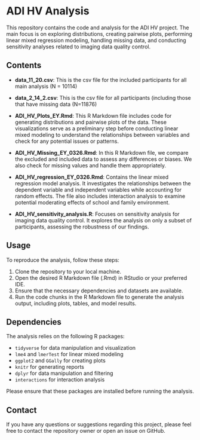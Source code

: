 # ADI HV Analysis

This repository contains the code and analysis for the ADI HV project. The main focus is on exploring distributions, creating pairwise plots, performing linear mixed regression modeling, handling missing data, and conducting sensitivity analyses related to imaging data quality control.

## Contents

- **data_11_20.csv**: This is the csv file for the included participants for all main analysis (N = 10114)
- **data_2_14_2.csv**: This is the csv file for all participants (including those that have missing data (N=11876) 

- **ADI_HV_Plots_EY.Rmd**: This R Markdown file includes code for generating distributions and pairwise plots of the data. These visualizations serve as a preliminary step before conducting linear mixed modeling to understand the relationships between variables and check for any potential issues or patterns.

- **ADI_HV_Missing_EY_0326.Rmd**: In this R Markdown file, we compare the excluded and included data to assess any differences or biases. We also check for missing values and handle them appropriately.

- **ADI_HV_regression_EY_0326.Rmd**: Contains the linear mixed regression model analysis. It investigates the relationships between the dependent variable and independent variables while accounting for random effects. The file also includes interaction analysis to examine potential moderating effects of school and family environment.

- **ADI_HV_sensitivity_analysis.R**: Focuses on sensitivity analysis for imaging data quality control. It explores the analysis on only a subset of participants, assessing the robustness of our findings.

## Usage

To reproduce the analysis, follow these steps:

1. Clone the repository to your local machine.
2. Open the desired R Markdown file (.Rmd) in RStudio or your preferred IDE.
3. Ensure that the necessary dependencies and datasets are available.
4. Run the code chunks in the R Markdown file to generate the analysis output, including plots, tables, and model results.

## Dependencies

The analysis relies on the following R packages:

- `tidyverse` for data manipulation and visualization
- `lme4` and `lmerTest` for linear mixed modeling
- `ggplot2` and `GGally` for creating plots
- `knitr` for generating reports
- `dplyr` for data manipulation and filtering
- `interactions` for interaction analysis

Please ensure that these packages are installed before running the analysis.


## Contact

If you have any questions or suggestions regarding this project, please feel free to contact the repository owner or open an issue on GitHub.
